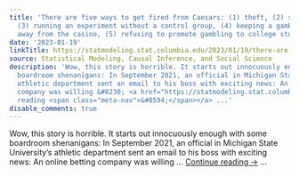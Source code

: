 ```yaml
---
title: 'There are five ways to get fired from Caesars: (1) theft, (2) sexual harassment,
  (3) running an experiment without a control group, (4) keeping a gambling addict
  away from the casino, (5) refusing to promote gambling to college students'
date: '2023-01-19'
linkTitle: https://statmodeling.stat.columbia.edu/2023/01/19/there-are-five-ways-to-get-fired-from-caesars-1-theft-2-sexual-harassment-3-running-an-experiment-without-a-control-group-4-keeping-a-gambling-addict-away-from-the-casino-5-refusing-to/
source: Statistical Modeling, Causal Inference, and Social Science
description: 'Wow, this story is horrible. It starts out innocuously enough with some
  boardroom shenanigans: In September 2021, an official in Michigan State University’s
  athletic department sent an email to his boss with exciting news: An online betting
  company was willing &#8230; <a href="https://statmodeling.stat.columbia.edu/2023/01/19/there-are-five-ways-to-get-fired-from-caesars-1-theft-2-sexual-harassment-3-running-an-experiment-without-a-control-group-4-keeping-a-gambling-addict-away-from-the-casino-5-refusing-to/">Continue
  reading <span class="meta-nav">&#8594;</span></a> ...'
disable_comments: true
---
```

Wow, this story is horrible. It starts out innocuously enough with some boardroom shenanigans: In September 2021, an official in Michigan State University’s athletic department sent an email to his boss with exciting news: An online betting company was willing &#8230; <a href="https://statmodeling.stat.columbia.edu/2023/01/19/there-are-five-ways-to-get-fired-from-caesars-1-theft-2-sexual-harassment-3-running-an-experiment-without-a-control-group-4-keeping-a-gambling-addict-away-from-the-casino-5-refusing-to/">Continue reading <span class="meta-nav">&#8594;</span></a> ...